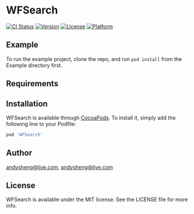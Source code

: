 # WFSearch

[![CI Status](http://img.shields.io/travis/andysheng@live.com/WFSearch.svg?style=flat)](https://travis-ci.org/andysheng@live.com/WFSearch)
[![Version](https://img.shields.io/cocoapods/v/WFSearch.svg?style=flat)](http://cocoapods.org/pods/WFSearch)
[![License](https://img.shields.io/cocoapods/l/WFSearch.svg?style=flat)](http://cocoapods.org/pods/WFSearch)
[![Platform](https://img.shields.io/cocoapods/p/WFSearch.svg?style=flat)](http://cocoapods.org/pods/WFSearch)

## Example

To run the example project, clone the repo, and run `pod install` from the Example directory first.

## Requirements

## Installation

WFSearch is available through [CocoaPods](http://cocoapods.org). To install
it, simply add the following line to your Podfile:

```ruby
pod 'WFSearch'
```

## Author

andysheng@live.com, andysheng@live.com

## License

WFSearch is available under the MIT license. See the LICENSE file for more info.
